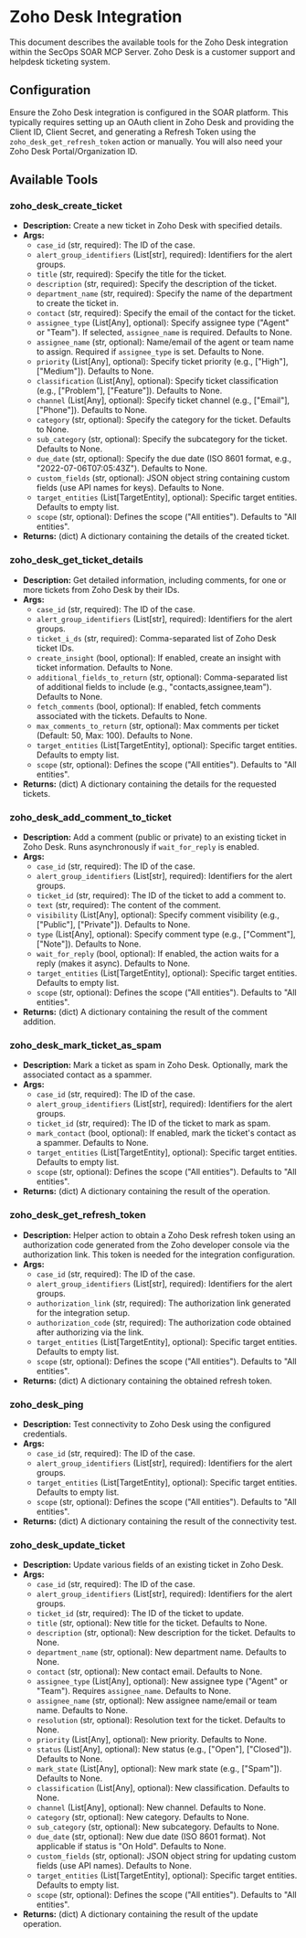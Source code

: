 # Zoho Desk Integration

This document describes the available tools for the Zoho Desk integration within the SecOps SOAR MCP Server. Zoho Desk is a customer support and helpdesk ticketing system.

## Configuration

Ensure the Zoho Desk integration is configured in the SOAR platform. This typically requires setting up an OAuth client in Zoho Desk and providing the Client ID, Client Secret, and generating a Refresh Token using the `zoho_desk_get_refresh_token` action or manually. You will also need your Zoho Desk Portal/Organization ID.

## Available Tools

### zoho_desk_create_ticket
- **Description:** Create a new ticket in Zoho Desk with specified details.
- **Args:**
    - `case_id` (str, required): The ID of the case.
    - `alert_group_identifiers` (List[str], required): Identifiers for the alert groups.
    - `title` (str, required): Specify the title for the ticket.
    - `description` (str, required): Specify the description of the ticket.
    - `department_name` (str, required): Specify the name of the department to create the ticket in.
    - `contact` (str, required): Specify the email of the contact for the ticket.
    - `assignee_type` (List[Any], optional): Specify assignee type ("Agent" or "Team"). If selected, `assignee_name` is required. Defaults to None.
    - `assignee_name` (str, optional): Name/email of the agent or team name to assign. Required if `assignee_type` is set. Defaults to None.
    - `priority` (List[Any], optional): Specify ticket priority (e.g., ["High"], ["Medium"]). Defaults to None.
    - `classification` (List[Any], optional): Specify ticket classification (e.g., ["Problem"], ["Feature"]). Defaults to None.
    - `channel` (List[Any], optional): Specify ticket channel (e.g., ["Email"], ["Phone"]). Defaults to None.
    - `category` (str, optional): Specify the category for the ticket. Defaults to None.
    - `sub_category` (str, optional): Specify the subcategory for the ticket. Defaults to None.
    - `due_date` (str, optional): Specify the due date (ISO 8601 format, e.g., "2022-07-06T07:05:43Z"). Defaults to None.
    - `custom_fields` (str, optional): JSON object string containing custom fields (use API names for keys). Defaults to None.
    - `target_entities` (List[TargetEntity], optional): Specific target entities. Defaults to empty list.
    - `scope` (str, optional): Defines the scope ("All entities"). Defaults to "All entities".
- **Returns:** (dict) A dictionary containing the details of the created ticket.

### zoho_desk_get_ticket_details
- **Description:** Get detailed information, including comments, for one or more tickets from Zoho Desk by their IDs.
- **Args:**
    - `case_id` (str, required): The ID of the case.
    - `alert_group_identifiers` (List[str], required): Identifiers for the alert groups.
    - `ticket_i_ds` (str, required): Comma-separated list of Zoho Desk ticket IDs.
    - `create_insight` (bool, optional): If enabled, create an insight with ticket information. Defaults to None.
    - `additional_fields_to_return` (str, optional): Comma-separated list of additional fields to include (e.g., "contacts,assignee,team"). Defaults to None.
    - `fetch_comments` (bool, optional): If enabled, fetch comments associated with the tickets. Defaults to None.
    - `max_comments_to_return` (str, optional): Max comments per ticket (Default: 50, Max: 100). Defaults to None.
    - `target_entities` (List[TargetEntity], optional): Specific target entities. Defaults to empty list.
    - `scope` (str, optional): Defines the scope ("All entities"). Defaults to "All entities".
- **Returns:** (dict) A dictionary containing the details for the requested tickets.

### zoho_desk_add_comment_to_ticket
- **Description:** Add a comment (public or private) to an existing ticket in Zoho Desk. Runs asynchronously if `wait_for_reply` is enabled.
- **Args:**
    - `case_id` (str, required): The ID of the case.
    - `alert_group_identifiers` (List[str], required): Identifiers for the alert groups.
    - `ticket_id` (str, required): The ID of the ticket to add a comment to.
    - `text` (str, required): The content of the comment.
    - `visibility` (List[Any], optional): Specify comment visibility (e.g., ["Public"], ["Private"]). Defaults to None.
    - `type` (List[Any], optional): Specify comment type (e.g., ["Comment"], ["Note"]). Defaults to None.
    - `wait_for_reply` (bool, optional): If enabled, the action waits for a reply (makes it async). Defaults to None.
    - `target_entities` (List[TargetEntity], optional): Specific target entities. Defaults to empty list.
    - `scope` (str, optional): Defines the scope ("All entities"). Defaults to "All entities".
- **Returns:** (dict) A dictionary containing the result of the comment addition.

### zoho_desk_mark_ticket_as_spam
- **Description:** Mark a ticket as spam in Zoho Desk. Optionally, mark the associated contact as a spammer.
- **Args:**
    - `case_id` (str, required): The ID of the case.
    - `alert_group_identifiers` (List[str], required): Identifiers for the alert groups.
    - `ticket_id` (str, required): The ID of the ticket to mark as spam.
    - `mark_contact` (bool, optional): If enabled, mark the ticket's contact as a spammer. Defaults to None.
    - `target_entities` (List[TargetEntity], optional): Specific target entities. Defaults to empty list.
    - `scope` (str, optional): Defines the scope ("All entities"). Defaults to "All entities".
- **Returns:** (dict) A dictionary containing the result of the operation.

### zoho_desk_get_refresh_token
- **Description:** Helper action to obtain a Zoho Desk refresh token using an authorization code generated from the Zoho developer console via the authorization link. This token is needed for the integration configuration.
- **Args:**
    - `case_id` (str, required): The ID of the case.
    - `alert_group_identifiers` (List[str], required): Identifiers for the alert groups.
    - `authorization_link` (str, required): The authorization link generated for the integration setup.
    - `authorization_code` (str, required): The authorization code obtained after authorizing via the link.
    - `target_entities` (List[TargetEntity], optional): Specific target entities. Defaults to empty list.
    - `scope` (str, optional): Defines the scope ("All entities"). Defaults to "All entities".
- **Returns:** (dict) A dictionary containing the obtained refresh token.

### zoho_desk_ping
- **Description:** Test connectivity to Zoho Desk using the configured credentials.
- **Args:**
    - `case_id` (str, required): The ID of the case.
    - `alert_group_identifiers` (List[str], required): Identifiers for the alert groups.
    - `target_entities` (List[TargetEntity], optional): Specific target entities. Defaults to empty list.
    - `scope` (str, optional): Defines the scope ("All entities"). Defaults to "All entities".
- **Returns:** (dict) A dictionary containing the result of the connectivity test.

### zoho_desk_update_ticket
- **Description:** Update various fields of an existing ticket in Zoho Desk.
- **Args:**
    - `case_id` (str, required): The ID of the case.
    - `alert_group_identifiers` (List[str], required): Identifiers for the alert groups.
    - `ticket_id` (str, required): The ID of the ticket to update.
    - `title` (str, optional): New title for the ticket. Defaults to None.
    - `description` (str, optional): New description for the ticket. Defaults to None.
    - `department_name` (str, optional): New department name. Defaults to None.
    - `contact` (str, optional): New contact email. Defaults to None.
    - `assignee_type` (List[Any], optional): New assignee type ("Agent" or "Team"). Requires `assignee_name`. Defaults to None.
    - `assignee_name` (str, optional): New assignee name/email or team name. Defaults to None.
    - `resolution` (str, optional): Resolution text for the ticket. Defaults to None.
    - `priority` (List[Any], optional): New priority. Defaults to None.
    - `status` (List[Any], optional): New status (e.g., ["Open"], ["Closed"]). Defaults to None.
    - `mark_state` (List[Any], optional): New mark state (e.g., ["Spam"]). Defaults to None.
    - `classification` (List[Any], optional): New classification. Defaults to None.
    - `channel` (List[Any], optional): New channel. Defaults to None.
    - `category` (str, optional): New category. Defaults to None.
    - `sub_category` (str, optional): New subcategory. Defaults to None.
    - `due_date` (str, optional): New due date (ISO 8601 format). Not applicable if status is "On Hold". Defaults to None.
    - `custom_fields` (str, optional): JSON object string for updating custom fields (use API names). Defaults to None.
    - `target_entities` (List[TargetEntity], optional): Specific target entities. Defaults to empty list.
    - `scope` (str, optional): Defines the scope ("All entities"). Defaults to "All entities".
- **Returns:** (dict) A dictionary containing the result of the update operation.
